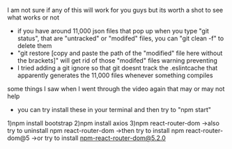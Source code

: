 I am not sure if any of this will work for you guys but its worth a shot to see what works or not

- if you have around 11,000 json files that pop up when you type "git status", that are "untracked" or "modifed" files, you can "git clean -f" to delete them
- "git restore [copy and paste the path of the "modified" file here without the brackets]" will get rid of those "modifed" files warning preventing
- I tried adding a git ignore so that git doesnt track the .eslintcache that apparently generates the 11,000 files whenever something compiles

some things I saw when I went through the video again that may or may not help
- you can try install these in your terminal and then try to "npm start"

1)npm install bootstrap
2)npm install axios
3)npm react-router-dom
    ->also try to uninstall npm react-router-dom
    ->then try to install npm react-router-dom@5
    ->or try to install npm-react-router-dom@5.2.0